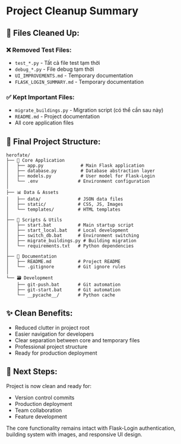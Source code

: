 # Project Cleanup Summary

## 🧹 Files Cleaned Up:

### ❌ Removed Test Files:
- `test_*.py` - Tất cả file test tạm thời
- `debug_*.py` - File debug tạm thời  
- `UI_IMPROVEMENTS.md` - Temporary documentation
- `FLASK_LOGIN_SUMMARY.md` - Temporary documentation

### ✅ Kept Important Files:
- `migrate_buildings.py` - Migration script (có thể cần sau này)
- `README.md` - Project documentation
- All core application files

## 📁 Final Project Structure:

```
herofate/
├── 📄 Core Application
│   ├── app.py              # Main Flask application
│   ├── database.py         # Database abstraction layer
│   ├── models.py           # User model for Flask-Login
│   └── .env               # Environment configuration
│
├── 📊 Data & Assets
│   ├── data/              # JSON data files
│   ├── static/            # CSS, JS, Images
│   └── templates/         # HTML templates
│
├── 🔧 Scripts & Utils
│   ├── start.bat          # Main startup script
│   ├── start_local.bat    # Local development
│   ├── switch_db.bat      # Environment switching
│   ├── migrate_buildings.py # Building migration
│   └── requirements.txt   # Python dependencies
│
├── 📖 Documentation
│   ├── README.md          # Project README
│   └── .gitignore         # Git ignore rules
│
└── 🗃️ Development
    ├── git-push.bat       # Git automation
    ├── git-start.bat      # Git automation
    └── __pycache__/       # Python cache
```

## ✨ Clean Benefits:
- Reduced clutter in project root
- Easier navigation for developers
- Clear separation between core and temporary files
- Professional project structure
- Ready for production deployment

## 🚀 Next Steps:
Project is now clean and ready for:
- Version control commits
- Production deployment
- Team collaboration
- Feature development

The core functionality remains intact with Flask-Login authentication,
building system with images, and responsive UI design.
